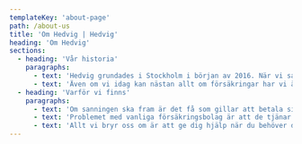 ```yaml
---
templateKey: 'about-page'
path: /about-us
title: 'Om Hedvig | Hedvig'
heading: 'Om Hedvig'
sections:
  - heading: 'Vår historia'
    paragraphs:
      - text: 'Hedvig grundades i Stockholm i början av 2016. När vi satte igång kunde vi ungefär lika mycket om försäkring som du, vilket var toppen. Det betydde nämligen att vi ställde oss en massa frågor och utmanade alla gamla sanningar som finns i branschen. Vårt mål var enkelt. Att göra försäkring schysst, enkelt och blixtsnabbt.'
      - text: 'Även om vi idag kan nästan allt om försäkringar har vi ändå valt att samarbeta med en av världens största försäkringsgrupper. Vi backas dessutom av investerare som har investerat i, byggt upp och gett dig några av Sveriges bästa tjänster – som Spotify, Avanza och Klarna.'
  - heading: 'Varför vi finns'
    paragraphs:
      - text: 'Om sanningen ska fram är det få som gillar att betala sin försäkring. Fullt förståeligt, om man tänker på hur försäkringar fungerar idag. Du betalar dina räkningar år efter år, utan att veta riktigt vart pengarna tar vägen. När du väl behöver den hjälp du betalat för så får du känslan av att bli lite motarbetad eller kanske till och med misstrodd. Varför är det så?'
      - text: 'Problemet med vanliga försäkringsbolag är att de tjänar mer när de betalar dig mindre. Hedvig är inget vanligt försäkringsbolag. Vi behandlar nämligen dina pengar som dina och tar bara ut en fast avgift för att driva och utveckla tjänsten. Resten av det du betalar öronmärks för att ersätta skador. Dina pengar är aldrig våra pengar. Istället ligger dom på att separat konto och kan endast användas för att betala ersättning till dig eller någon annan av våra medlemmar. När alla skador har betalats skänks överskottet till organisationer som gör världen bättre. Du väljer själv vad ditt hjärta klappar för.'
      - text: 'Allt vi bryr oss om är att ge dig hjälp när du behöver det. Och när du inte gör det, så hjälper vi dig hjälpa andra. Vi tycker att det är så försäkring borde fungera.'
---
```


